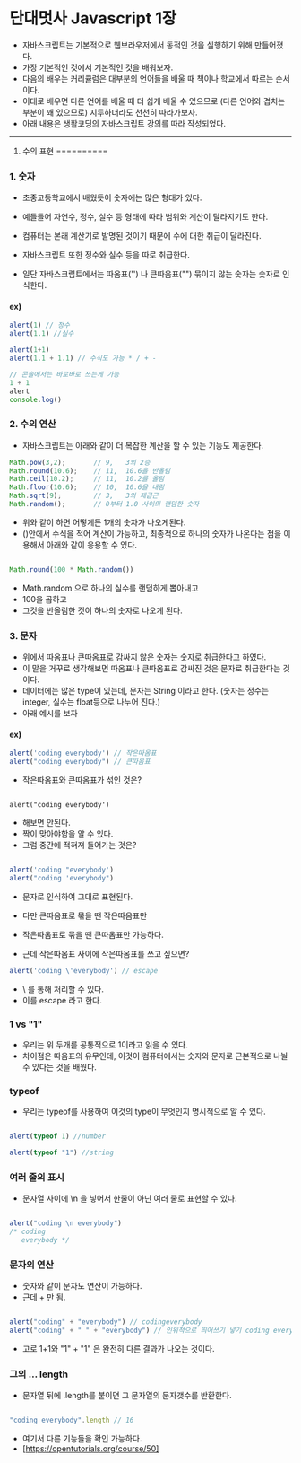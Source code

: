 단대멋사 Javascript 1장
=========

- 자바스크립트는 기본적으로 웹브라우저에서 동적인 것을 실행하기 위해 만들어졌다.
- 가장 기본적인 것에서 기본적인 것을 배워보자.
- 다음의 배우는 커리큘럼은 대부분의 언어들을 배울 때 책이나 학교에서 따르는 순서이다.
- 이대로 배우면 다른 언어를 배울 때 더 쉽게 배울 수 있으므로
   (다른 언어와 겹치는 부분이 꽤 있으므로) 지루하더라도 천천히 따라가보자.
- 아래 내용은 생활코딩의 자바스크립트 강의를 따라 작성되었다.
---------------

01. 수의 표현
==========

### 1. 숫자

- 초중고등학교에서 배웠듯이 숫자에는 많은 형태가 있다.
- 예들들어 자연수, 정수, 실수 등 형태에 따라 범위와 계산이 달라지기도 한다.
- 컴퓨터는 본래 계산기로 발명된 것이기 때문에 수에 대한 취급이 달라진다.
- 자바스크립트 또한 정수와 실수 등을 따로 취급한다.

- 일단 자바스크립트에서는 따옴표('') 나 큰따옴표("") 묶이지 않는 숫자는 숫자로 인식한다.

#### ex)
~~~Javascript
alert(1) // 정수
alert(1.1) //실수

alert(1+1)
alert(1.1 + 1.1) // 수식도 가능 * / + -

// 콘솔에서는 바로바로 쓰는게 가능
1 + 1
alert
console.log()
~~~

### 2. 수의 연산

- 자바스크립트는 아래와 같이 더 복잡한 계산을 할 수 있는 기능도 제공한다.

~~~Javascript
Math.pow(3,2);       // 9,   3의 2승
Math.round(10.6);    // 11,  10.6을 반올림
Math.ceil(10.2);     // 11,  10.2를 올림
Math.floor(10.6);    // 10,  10.6을 내림
Math.sqrt(9);        // 3,   3의 제곱근
Math.random();       // 0부터 1.0 사이의 랜덤한 숫자
~~~
- 위와 같이 하면 어떻게든 1개의 숫자가 나오게된다.
- ()안에서 수식을 적어 계산이 가능하고, 최종적으로 하나의 숫자가 나온다는 점을 이용해서 아래와 같이 응용할 수 있다.

~~~Javascript

Math.round(100 * Math.random())

~~~
- Math.random 으로 하나의 실수를 랜덤하게 뽑아내고
- 100을 곱하고
- 그것을 반올림한 것이 하나의 숫자로 나오게 된다.


### 3. 문자

- 위에서 따옴표나 큰따옴표로 감싸지 않은 숫자는 숫자로 취급한다고 하였다.
- 이 말을 거꾸로 생각해보면 따옴표나 큰따옴표로 감싸진 것은 문자로 취급한다는 것이다.
- 데이터에는 많은 type이 있는데, 문자는 String 이라고 한다. (숫자는 정수는 integer, 실수는 float등으로 나누어 진다.)
- 아래 예시를 보자

#### ex)
~~~Javascript
alert('coding everybody') // 작은따옴표
alert("coding everybody") // 큰따옴표
~~~

- 작은따옴표와 큰따옴표가 섞인 것은?

~~~

alert("coding everybody')

~~~

- 해보면 안된다.
- 짝이 맞아야함을 알 수 있다.
- 그럼 중간에 적혀져 들어가는 것은?

~~~Javascript

alert('coding "everybody')
alert("coding 'everybody")
~~~
- 문자로 인식하여 그대로 표현된다.
- 다만 큰따옴표로 묶을 땐 작은따옴표만
- 작은따옴표로 묶을 땐 큰따옴표만 가능하다.

- 근데 작은따옴표 사이에 작은따옴표를 쓰고 싶으면?

~~~Javascript
alert('coding \'everybody') // escape
~~~
- \ 를 통해 처리할 수 있다.
- 이를 escape 라고 한다.

### 1 vs "1"
- 우리는 위 두개를 공통적으로 1이라고 읽을 수 있다.
- 차이점은 따옴표의 유무인데, 이것이 컴퓨터에서는 숫자와 문자로 근본적으로 나뉠 수 있다는 것을 배웠다.

### typeof

- 우리는 typeof를 사용하여 이것의 type이 무엇인지 명시적으로 알 수 있다.

~~~Javascript

alert(typeof 1) //number

alert(typeof "1") //string
~~~

### 여러 줄의 표시

- 문자열 사이에 \n 을 넣어서 한줄이 아닌 여러 줄로 표현할 수 있다.

~~~Javascript

alert("coding \n everybody")
/* coding
   everybody */

~~~

### 문자의 연산

- 숫자와 같이 문자도 연산이 가능하다.
- 근데 + 만 됨.

~~~Javascript

alert("coding" + "everybody") // codingeverybody
alert("coding" + " " + "everybody") // 인위적으로 띄어쓰기 넣기 coding everybody
~~~

- 고로 1+1와 "1" + "1" 은 완전히 다른 결과가 나오는 것이다.

### 그외 ... length

- 문자열 뒤에 .length를 붙이면 그 문자열의 문자갯수를 반환한다.

~~~Javascript

"coding everybody".length // 16
~~~

- 여기서 다른 기능들을 확인 가능하다.
- [https://opentutorials.org/course/50]
